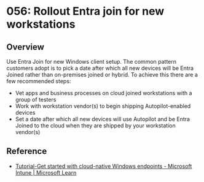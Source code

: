 # 056: Rollout Entra join for new workstations

## Overview

Use Entra Join for new Windows client setup. The common pattern customers adopt is to pick a date after which all new devices will be Entra Joined rather than on-premises joined or hybrid. To achieve this there are a few recommended steps:

- Vet apps and business processes on cloud joined workstations with a group of testers
- Work with workstation vendor(s) to begin shipping Autopilot-enabled devices
- Set a date after which all new devices will use Autopilot and be Entra Joined to the cloud when they are shipped by your workstation vendor(s)

## Reference

* [Tutorial-Get started with cloud-native Windows endpoints - Microsoft Intune | Microsoft Learn](https://aka.ms/GoAADJ)
